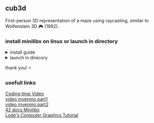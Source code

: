 ## cub3d
First-person 3D representation of a maze using raycasting, similar to Wolfenstein 3D 🎮 (1992).
  
### install minilibx on linux or launch in directory
<details>
<summary>install guide</summary>  
<br>
  
[MiniLibX from Paris students](https://github.com/42Paris/minilibx-linux)  
```  
git clone https://github.com/42Paris/minilibx-linux.git && cd minilibx-linux && make
```  
Manual install on Linux  
install libmlx.a
```
sudo cp libmlx.a /usr/local/lib 
```
install mlx.h and mlx_int.h
```
sudo mkdir /usr/local/include/mlx/ && sudo cp mlx.h mlx_int.h /usr/local/include/mlx/
```
install man1 and man3 file
```
sudo cp man/ /usr/local/
```   

edit header files in test/main.c and test/new_window.c <mlx/mlx.h> <mlx/mlx_int.h> <- your mlx.h path 
test for minilibx  
```
cd test && gcc main.c -lmlx -lXext -lX11 -o test1 && gcc new_win.c -lmlx -lXext -lX11 -o test2
```  
correct compile flags  
`gcc/clang -Wall -Wextra -Werror main.c/main.o -lmlx -lXext -lX11 -o start`  
  
</details>
  
<details>
<summary>launch in direcory</summary>
<br>
in file edit "../mlx/mlx.h" <- path to mlx.h  
  
`gcc test.c -L ../[Path to libmlx.a] -lmlx -lXext -lX11`  
</details>
  
thank you! ⭐  
  
  
### usefull links
[Coding time Video](https://www.youtube.com/watch?v=vK6_Hz6O8iA)  
[video mvenmo part1](https://www.youtube.com/watch?v=Ui7qFpeqa3c&t=0s)  
[video mvenmo part2](https://www.youtube.com/watch?v=XWCHl0rpBj4&t=0s)  
[42 docs Minilibx](https://harm-smits.github.io/42docs/libs/minilibx)  
[Lode's Computer Graphics Tutorial](https://lodev.org/cgtutor/raycasting.html)  
